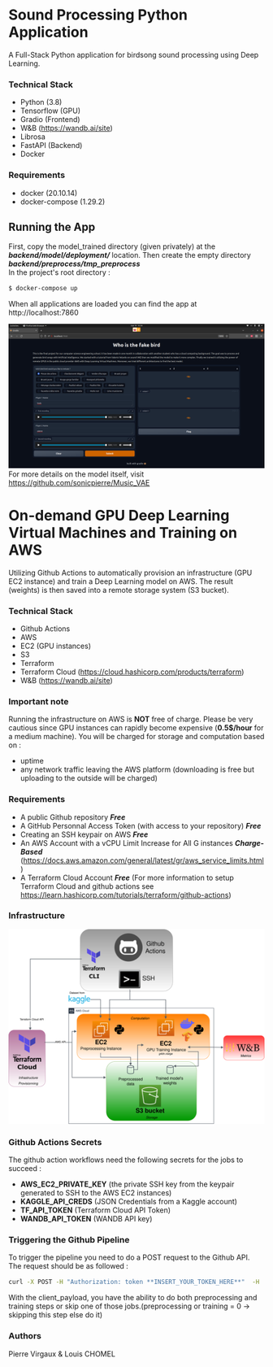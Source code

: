 
# **Sound Processing Python Application**
A Full-Stack Python application for birdsong sound processing using Deep Learning.
### **Technical Stack**
- Python (3.8)
- Tensorflow (GPU)
- Gradio (Frontend)
- W&B (https://wandb.ai/site)
- Librosa
- FastAPI (Backend)
- Docker

### **Requirements** 
- docker (20.10.14)
- docker-compose (1.29.2)

## **Running the App**
First, copy the model_trained directory (given privately) at the **_backend/model/deployment/_** location. Then create the empty directory **_backend/preprocess/tmp_preprocess_**  
In the project's root directory :
```sh
$ docker-compose up
```
When all applications are loaded you can find the app at http://localhost:7860

![test](docs/img/app.png)
For more details on the model itself, visit https://github.com/sonicpierre/Music_VAE 
# **On-demand GPU Deep Learning Virtual Machines and Training on AWS**
Utilizing Github Actions to automatically provision an infrastructure (GPU EC2 instance) and train a Deep Learning model on AWS. The result (weights) is then saved into a remote storage system (S3 bucket). 
### **Technical Stack**
- Github Actions
- AWS
- EC2 (GPU instances)
- S3
- Terraform
- Terraform Cloud (https://cloud.hashicorp.com/products/terraform)
- W&B (https://wandb.ai/site)


### **Important note**
Running the infrastructure on AWS is **NOT** free of charge. Please be very cautious since GPU instances can rapidly become expensive (**0.5$/hour** for a medium machine). You will be charged for storage and computation based on :
- uptime
- any network traffic leaving the AWS platform (downloading is free but uploading to the outside will be charged) 
### **Requirements** 
- A public Github repository **_Free_**
- A GitHub Personnal Access Token (with access to your repository) **_Free_**
- Creating an SSH keypair on AWS **_Free_**  
- An AWS Account with a vCPU Limit Increase for All G instances **_Charge-Based_** (https://docs.aws.amazon.com/general/latest/gr/aws_service_limits.html) 
- A Terraform Cloud Account **_Free_** (For more information to setup Terraform Cloud and github actions see https://learn.hashicorp.com/tutorials/terraform/github-actions)
### **Infrastructure**
![test](docs/img/training_aws.png)

### **Github Actions Secrets**
The github action workflows need the following secrets for the jobs to succeed :
- **AWS_EC2_PRIVATE_KEY** (the private SSH key from the keypair generated to SSH to the AWS EC2 instances)
- **KAGGLE_API_CREDS** (JSON Credentials from a Kaggle account)
- **TF_API_TOKEN** (Terraform Cloud API Token)
- **WANDB_API_TOKEN** (WANDB API key)

### **Triggering the Github Pipeline**
To trigger the pipeline you need to do a POST request to the Github API. The request should be as followed :
```sh
curl -X POST -H "Authorization: token **INSERT_YOUR_TOKEN_HERE**"  -H 'Accept: application/vnd.github.everest-preview+json' "https://api.github.com/repos/**YOUR_GITHUB_USERNAME**/**YOUR_REPOSITORY_NAME**/dispatches" -d '{"event_type": "training-infra", "client_payload": {"preprocessing": 0,"training":1}}'
```
With the client_payload, you have the ability to do both preprocessing and training steps or skip one of those jobs.(preprocessing or training = 0 -> skipping this step else do it)

### **Authors**
Pierre Virgaux & Louis CHOMEL